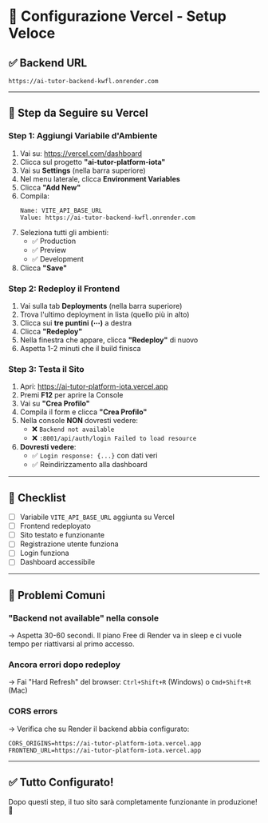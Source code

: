 # 🚀 Configurazione Vercel - Setup Veloce

## ✅ Backend URL
```
https://ai-tutor-backend-kwfl.onrender.com
```

---

## 📝 Step da Seguire su Vercel

### Step 1: Aggiungi Variabile d'Ambiente

1. Vai su: https://vercel.com/dashboard
2. Clicca sul progetto **"ai-tutor-platform-iota"**
3. Vai su **Settings** (nella barra superiore)
4. Nel menu laterale, clicca **Environment Variables**
5. Clicca **"Add New"**
6. Compila:
   ```
   Name: VITE_API_BASE_URL
   Value: https://ai-tutor-backend-kwfl.onrender.com
   ```
7. Seleziona tutti gli ambienti:
   - ✅ Production
   - ✅ Preview
   - ✅ Development
8. Clicca **"Save"**

### Step 2: Redeploy il Frontend

1. Vai sulla tab **Deployments** (nella barra superiore)
2. Trova l'ultimo deployment in lista (quello più in alto)
3. Clicca sui **tre puntini (⋯)** a destra
4. Clicca **"Redeploy"**
5. Nella finestra che appare, clicca **"Redeploy"** di nuovo
6. Aspetta 1-2 minuti che il build finisca

### Step 3: Testa il Sito

1. Apri: https://ai-tutor-platform-iota.vercel.app
2. Premi **F12** per aprire la Console
3. Vai su **"Crea Profilo"**
4. Compila il form e clicca **"Crea Profilo"**
5. Nella console **NON** dovresti vedere:
   - ❌ `Backend not available`
   - ❌ `:8001/api/auth/login Failed to load resource`
6. **Dovresti vedere**:
   - ✅ `Login response: {...}` con dati veri
   - ✅ Reindirizzamento alla dashboard

---

## 🎯 Checklist

- [ ] Variabile `VITE_API_BASE_URL` aggiunta su Vercel
- [ ] Frontend redeployato
- [ ] Sito testato e funzionante
- [ ] Registrazione utente funziona
- [ ] Login funziona
- [ ] Dashboard accessibile

---

## 🐛 Problemi Comuni

### "Backend not available" nella console
→ Aspetta 30-60 secondi. Il piano Free di Render va in sleep e ci vuole tempo per riattivarsi al primo accesso.

### Ancora errori dopo redeploy
→ Fai "Hard Refresh" del browser: `Ctrl+Shift+R` (Windows) o `Cmd+Shift+R` (Mac)

### CORS errors
→ Verifica che su Render il backend abbia configurato:
```
CORS_ORIGINS=https://ai-tutor-platform-iota.vercel.app
FRONTEND_URL=https://ai-tutor-platform-iota.vercel.app
```

---

## ✅ Tutto Configurato!

Dopo questi step, il tuo sito sarà completamente funzionante in produzione! 🎉

